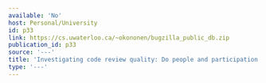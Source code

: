 ```yaml
---
available: 'No'
host: Personal/University
id: p33
link: https://cs.uwaterloo.ca/~okononen/bugzilla_public_db.zip
publication_id: p33
source: '---'
title: 'Investigating code review quality: Do people and participation matter?'
type: '---'
---
```

